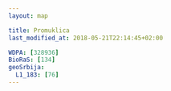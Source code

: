 ```yaml
---
layout: map

title: Promuklica
last_modified_at: 2018-05-21T22:14:45+02:00

WDPA: [328936]
BioRaS: [134]
geoSrbija:
  L1_183: [76]
---
```

